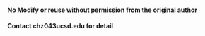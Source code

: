 #### No Modify or reuse without permission from the original author
#### Contact chz043ucsd.edu for detail